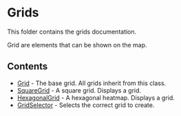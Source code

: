 # Grids

This folder contains the grids documentation.

Grid are elements that can be shown on the map.

## Contents

* [Grid](Grid) - The base grid. All grids inherit from this class.
* [SquareGrid](SquareGrid.md) - A square grid. Displays a grid.
* [HexagonalGrid](HexagonalGrid.md) - A hexagonal heatmap. Displays a grid.
* [GridSelector](GridSelector.md) - Selects the correct grid to create.
